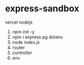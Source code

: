 # express-sandbox

vercel
nodejs


1. npm init -y
2. npm i express pg dotenv
3. node index.js
4. router
5. controller
6. env
